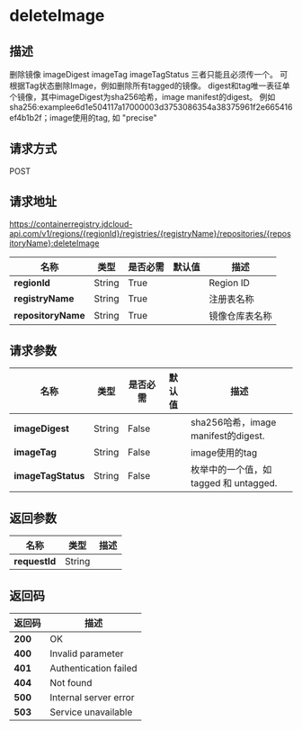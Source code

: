 # deleteImage


## 描述
删除镜像
imageDigest imageTag imageTagStatus 三者只能且必须传一个。
可根据Tag状态删除Image，例如删除所有tagged的镜像。
digest和tag唯一表征单个镜像，其中imageDigest为sha256哈希，image manifest的digest。
例如 sha256:examplee6d1e504117a17000003d3753086354a38375961f2e665416ef4b1b2f；image使用的tag, 如  "precise" 


## 请求方式
POST

## 请求地址
https://containerregistry.jdcloud-api.com/v1/regions/{regionId}/registries/{registryName}/repositories/{repositoryName}:deleteImage

|名称|类型|是否必需|默认值|描述|
|---|---|---|---|---|
|**regionId**|String|True| |Region ID|
|**registryName**|String|True| |注册表名称|
|**repositoryName**|String|True| |镜像仓库表名称|

## 请求参数
|名称|类型|是否必需|默认值|描述|
|---|---|---|---|---|
|**imageDigest**|String|False| |sha256哈希，image manifest的digest.|
|**imageTag**|String|False| |image使用的tag|
|**imageTagStatus**|String|False| |枚举中的一个值，如 tagged 和 untagged.|


## 返回参数
|名称|类型|描述|
|---|---|---|
|**requestId**|String| |


## 返回码
|返回码|描述|
|---|---|
|**200**|OK|
|**400**|Invalid parameter|
|**401**|Authentication failed|
|**404**|Not found|
|**500**|Internal server error|
|**503**|Service unavailable|
